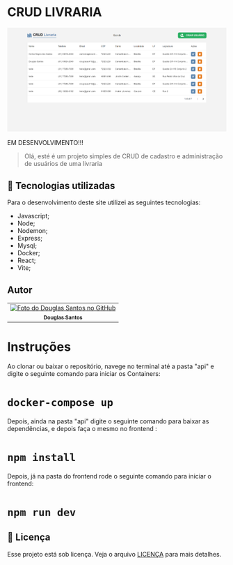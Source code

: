 # CRUD LIVRARIA

![Resultado final do projeto](/preview/preview.png)

EM DESENVOLVIMENTO!!!

> Olá, esté é um projeto simples de CRUD de cadastro e administração de usuários de uma livraria

## 💼 Tecnologias utilizadas

Para o desenvolvimento deste site utilizei as seguintes tecnologias:

- Javascript;
- Node;
- Nodemon;
- Express;
- Mysql;
- Docker;
- React;
- Vite;

## Autor

<table>
  <tr>
    <td align="center">
      <a href="https://github.com/D0uglasSantos" title="Douglas Santos">
        <img src="https://avatars.githubusercontent.com/u/117314712?v=4" width="100px;" alt="Foto do Douglas Santos no GitHub"/><br>
        <sub>
          <b>Douglas Santos</b>
        </sub>
      </a>
    </td>
  </tr>
</table>

# Instruções

Ao clonar ou baixar o repositório, navege no terminal até a pasta "api" e digite o seguinte comando para iniciar os Containers:
# `docker-compose up`

Depois, ainda na pasta "api" digite o seguinte comando para baixar as dependências, e depois faça o mesmo no frontend :
# `npm install`

Depois, já na pasta do frontend rode o seguinte comando para iniciar o frontend:

# `npm run dev`

## 📝 Licença

Esse projeto está sob licença. Veja o arquivo [LICENÇA](LICENSE.md) para mais detalhes.

